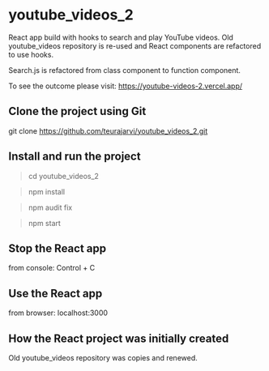 # youtube_videos_2

React app build with hooks to search and play YouTube videos.
Old youtube_videos repository is re-used and
React components are refactored to use hooks.

Search.js is refactored from class component to
function component.

To see the outcome please visit: https://youtube-videos-2.vercel.app/

## Clone the project using Git

git clone https://github.com/teurajarvi/youtube_videos_2.git

## Install and run the project

> cd youtube_videos_2

> npm install

> npm audit fix

> npm start

## Stop the React app

from console:
Control + C

## Use the React app

from browser: localhost:3000

## How the React project was initially created

Old youtube_videos repository was copies and renewed.
